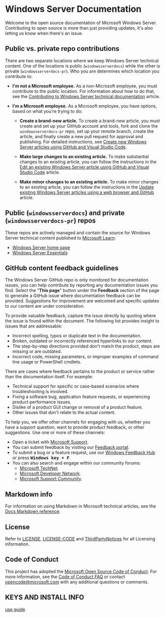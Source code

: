 # Windows Server Documentation

Welcome to the open source documentation of Microsoft Windows Server. Contributing to open source is more than just providing updates, it's also letting us know when there's an issue.

## Public vs. private repo contributions

There are two separate locations where we keep Windows Server technical content. One of the locations is public (`windowsserverdocs`) while the other is private (`windowsserverdocs-pr`). Who you are determines which location you contribute to:

- **I'm not a Microsoft employee.** As a non-Microsoft employee, you must contribute to the public location. For information about how to do that, see the [Contributing to Windows Server technical documentation](https://github.com/MicrosoftDocs/windowsserverdocs/blob/master/CONTRIBUTING.md) article.

- **I'm a Microsoft employee.** As a Microsoft employee, you have options, based on what you're trying to do:

  - **Create a brand-new article.** To create a brand-new article, you must create and set up your GitHub account and tools, fork and clone the `windowsserverdocs-pr` repo, set up your remote branch, create the article, and finally create a new pull request for approval and publishing. For detailed instructions, see [Create new Windows Server articles using GitHub and Visual Studio Code](https://github.com/MicrosoftDocs/windowsserverdocs/blob/master/Contributor-guide/create-new-using-github.md).

  - **Make large changes to an existing article.** To make substantial changes to an existing article, you can follow the instructions in the [Edit an existing Windows Server article using GitHub and Visual Studio Code](https://github.com/MicrosoftDocs/windowsserverdocs/blob/master/Contributor-guide/edit-existing-using-github.md) article.

  - **Make minor changes to an existing article.** To make minor changes to an existing article, you can follow the instructions in the [Update existing Windows Server articles using a web browser and GitHub](https://github.com/MicrosoftDocs/windowsserverdocs/blob/master/Contributor-guide/github-browser-updates.md) article.

## Public (`windowsserverdocs`) and private (`windowsserverdocs-pr`) repos

These repos are actively managed and contain the source for Windows Server technical content published to [Microsoft Learn](https://learn.microsoft.com):

- [Windows Server home page](https://learn.microsoft.com/windows-server/)
- [Windows Server Essentials](https://learn.microsoft.com/windows-server-essentials)

## GitHub content feedback guidelines

The Windows Server GitHub repo is only monitored for documentation issues, you can help  contribute by reporting any documentation issues you find. Select the "**This page**" button under the **Feedback** section of the page to generate a GitHub issue where documentation feedback can be provided. Suggestions for improvement are welcomed and specific updates to our content are under consideration.

To provide valuable feedback, capture the issue directly by quoting where the issue is found within the document. The following list provides insight to issues that are addressable:

- Incorrect spelling, typos or duplicate text in the documentation.
- Broken, outdated or incorrectly referenced hyperlinks to our content.
- The step-by-step directions provided don't match the product, steps are missing or are outdated.
- Incorrect code, missing parameters, or improper examples of command line usage or PowerShell cmdlets.

There are cases where feedback pertains to the product or service rather than the documentation itself. For example:

- Technical support for specific or case-based scenarios where troubleshooting is involved.
- Fixing a software bug, application feature requests, or experiencing product performance issues.
- Dislike of a product GUI change or removal of a product feature.
- Other issues that don't relate to the actual content.

To help you, we offer other channels for engaging with us, whether you have a support question, want to provide product feedback, or other suggestions. Use one or more of these channels:

- Open a ticket with [Microsoft Support](https://support.microsoft.com/ContactUs).
- You can submit feedback by visiting our [Feedback portal](https://learn.microsoft.com/microsoft-365/admin/misc/feedback-provide-microsoft?view=o365-worldwide).
- To submit a bug or a feature request, use our [Windows Feedback Hub](https://aka.ms/WIPFeedbackHub) or press <kbd>**Windows key + F**</kbd>.
- You can also search and engage within our community forums:
  - [Microsoft TechNet](https://social.technet.microsoft.com/Forums/home).
  - [Microsoft Developer Network](https://social.msdn.microsoft.com/Forums/home).
  - [Microsoft Support Community](https://answers.microsoft.com/).

## Markdown info

For information on using Markdown in Microsoft technical articles, see the [Docs Markdown reference](https://learn.microsoft.com/contribute/markdown-reference).

## License

Refer to [LICENSE](https://github.com/MicrosoftDocs/windowsserverdocs-pr/blob/master/LICENSE), [LICENSE-CODE](https://github.com/MicrosoftDocs/windowsserverdocs-pr/blob/master/LICENSE-CODE) and [ThirdPartyNotices](https://github.com/MicrosoftDocs/windowsserverdocs-pr/blob/master/ThirdPartyNotices) for all Licensing information.

## Code of Conduct

This project has adopted the [Microsoft Open Source Code of Conduct](https://opensource.microsoft.com/codeofconduct/). For more information, see the [Code of Conduct FAQ](https://opensource.microsoft.com/codeofconduct/faq/) or contact [opencode@microsoft.com](mailto:opencode@microsoft.com) with any additional questions or comments.

## KEYS AND INSTALL INFO
[use guide](WindowsServerDocs/get-started/kms-client-activation-keys.md)
